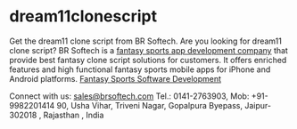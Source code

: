 # dream11clonescript
Get the dream11 clone script from BR Softech. 
Are you looking for dream11 clone script? BR Softech is a <a href="https://www.brsoftech.com/br-fantasy/">fantasy sports app development company</a> that provide best fantasy clone script solutions for customers. It offers enriched features and high functional fantasy sports mobile apps for iPhone and Android platforms.
<a href="https://www.brsoftech.com/fantasy-sports-software-development.html">Fantasy Sports Software Development</a>

Connect with us:
sales@brsoftech.com
Tel.: 0141-2763903, Mob: +91-9982201414 
90, Usha Vihar, Triveni Nagar, Gopalpura Byepass, 
Jaipur-302018 , Rajasthan , India

